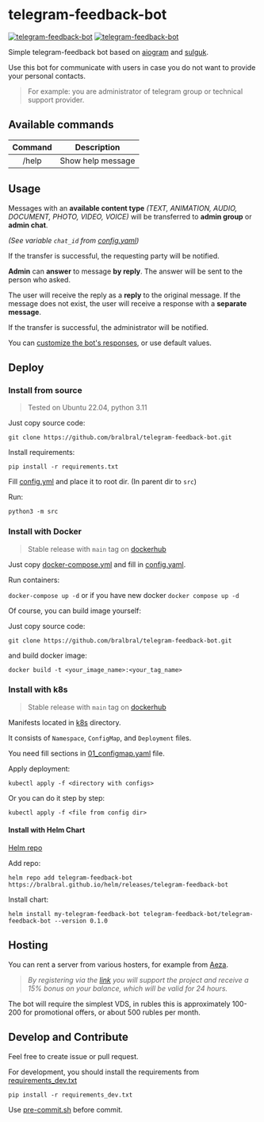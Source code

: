 # telegram-feedback-bot

<p>
<a href="https://artifacthub.io/packages/helm/telegram-feedback-bot/telegram-feedback-bot"><img alt="telegram-feedback-bot" src="https://img.shields.io/badge/Helm-0F1689?style=for-the-badge&logo=Helm&labelColor=0F1689"></a>
<a href="https://hub.docker.com/r/bral1488/telegram-feedback-bot"><img alt="telegram-feedback-bot" src="https://img.shields.io/badge/Docker-2CA5E0?style=for-the-badge&logo=docker&logoColor=white"></a>
</p>


Simple telegram-feedback bot based on [aiogram](https://github.com/aiogram/aiogram) and [sulguk](https://github.com/Tishka17/sulguk).

Use this bot for communicate with users in case you do not want to provide your personal contacts. 

> For example: you are administrator of telegram group or technical support provider.

## Available commands

| Command |    Description    |
|:-------:|:-----------------:|
|  /help  | Show help message |

## Usage

Messages with an **available content type** *(TEXT, ANIMATION, AUDIO, DOCUMENT, PHOTO, VIDEO, VOICE)* will be transferred to **admin group** or **admin chat**.

*(See variable `chat_id` from [config.yaml](deploy/docker/example.config.yaml#L6))*

If the transfer is successful, the requesting party will be notified.

**Admin** can **answer** to message **by reply**. The answer will be sent to the person who asked.

The user will receive the reply as a **reply** to the original message. If the message does not exist, the user will receive a response with a **separate message**.

If the transfer is successful, the administrator will be notified.

You can [customize the bot's responses](deploy/docker/example.config.yaml#12), or use default values.

## Deploy

### Install from source

> Tested on Ubuntu 22.04, python 3.11

Just copy source code:

`git clone https://github.com/bralbral/telegram-feedback-bot.git`

Install requirements:

`pip install -r requirements.txt`

Fill [config.yml](deploy/docker/example.config.yaml) and place it to root dir. (In parent dir to `src`)

Run:

`python3 -m src`

### Install with Docker

> Stable release with `main` tag on [dockerhub](https://hub.docker.com/r/bral1488/telegram-feedback-bot/tags)

Just copy [docker-compose.yml](deploy/docker/example.docker-compose.yml) and fill in  [config.yaml](deploy/docker/example.config.yaml).

Run containers:

`docker-compose up -d` or if you have new docker `docker compose up -d`

Of course, you can build image yourself:

Just copy source code:

`git clone https://github.com/bralbral/telegram-feedback-bot.git`

and build docker image:

`docker build -t <your_image_name>:<your_tag_name>`

### Install with k8s

> Stable release with `main` tag on [dockerhub](https://hub.docker.com/r/bral1488/telegram-youtube-notifier/tags)

Manifests located in [k8s](deploy%2Fk8s) directory.

It consists of `Namespace`, `ConfigMap`, and `Deployment` files.

You need fill sections in  [01_configmap.yaml](deploy%2Fk8s%2F01_configmap.yaml) file.

Apply deployment:

`kubectl apply -f <directory with configs>`

Or you can do it step by step:

`kubectl apply -f <file from config dir>`

#### Install with Helm Chart

[Helm repo](https://artifacthub.io/packages/helm/telegram-feedback-bot/telegram-feedback-bot)

Add repo:

`helm repo add telegram-feedback-bot https://bralbral.github.io/helm/releases/telegram-feedback-bot`

Install chart:

`helm install my-telegram-feedback-bot telegram-feedback-bot/telegram-feedback-bot --version 0.1.0`



## Hosting
You can rent a server from various hosters, for example from [Aeza](https://aeza.net/?ref=380831).

>*By registering via the [link](https://aeza.net/?ref=380831) you will support the project and receive a 15% bonus on your balance, which will be valid for 24 hours.*

The bot will require the simplest VDS, in rubles this is approximately 100-200 for promotional offers, or about 500 rubles per month.

## Develop and Contribute

Feel free to create issue or pull request.

For development, you should install the requirements from [requirements_dev.txt](./requirements_dev.txt)

`pip install -r requirements_dev.txt`

Use [pre-commit.sh](./pre-commit.sh) before commit.

